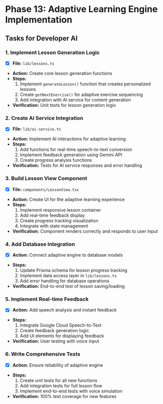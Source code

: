# Phase 13: Adaptive Learning Engine Implementation

## Tasks for Developer AI

### 1. Implement Lesson Generation Logic
- [x] **File:** `lib/lessons.ts`
- **Action:** Create core lesson generation functions
- **Steps:**
  1. Implement `generateLesson()` function that creates personalized lessons
  2. Create `getNextExercise()` for adaptive exercise sequencing
  3. Add integration with AI service for content generation
- **Verification:** Unit tests for lesson generation logic

### 2. Create AI Service Integration
- [x] **File:** `lib/ai-service.ts`
- **Action:** Implement AI interactions for adaptive learning
- **Steps:**
  1. Add functions for real-time speech-to-text conversion
  2. Implement feedback generation using Gemini API
  3. Create progress analysis functions
- **Verification:** Tests for AI service responses and error handling

### 3. Build Lesson View Component
- [x] **File:** `components/LessonView.tsx`
- **Action:** Create UI for the adaptive learning experience
- **Steps:**
  1. Implement responsive lesson container
  2. Add real-time feedback display
  3. Create progress tracking visualization
  4. Integrate with state management
- **Verification:** Component renders correctly and responds to user input

### 4. Add Database Integration
- [x] **Action:** Connect adaptive engine to database models
- **Steps:**
  1. Update Prisma schema for lesson progress tracking
  2. Implement data access layer in `lib/lessons.ts`
  3. Add error handling for database operations
- **Verification:** End-to-end test of lesson saving/loading

### 5. Implement Real-time Feedback
- [x] **Action:** Add speech analysis and instant feedback
- **Steps:**
  1. Integrate Google Cloud Speech-to-Text
  2. Create feedback generation logic
  3. Add UI elements for displaying feedback
- **Verification:** User testing with voice input

### 6. Write Comprehensive Tests
- [x] **Action:** Ensure reliability of adaptive engine
- **Steps:**
  1. Create unit tests for all new functions
  2. Add integration tests for full lesson flow
  3. Implement end-to-end tests with voice simulation
- **Verification:** 100% test coverage for new features